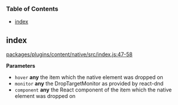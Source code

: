 <!-- Generated by documentation.js. Update this documentation by updating the source code. -->

### Table of Contents

-   [index](#index)

## index

[packages/plugins/content/native/src/index.js:47-58](https://github.com/alexbrbr/editor/blob/1509a6b21b85308dc9508fcf3899221b653a43e2/packages/plugins/content/native/src/index.js#L47-L58 "Source code on GitHub")

**Parameters**

-   `hover` **any** the item which the native element was dropped on
-   `monitor` **any** the DropTargetMonitor as provided by react-dnd
-   `component` **any** the React component of the item which the native element was dropped on
